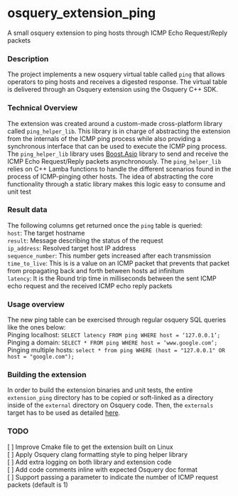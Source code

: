 # osquery_extension_ping
A small osquery extension to ping hosts through ICMP Echo Request/Reply packets

### Description
The project implements a new osquery virtual table called `ping`  that allows operators to ping hosts and receives a digested response.
The virtual table is delivered through an Osquery extension using the Osquery C++ SDK.

### Technical Overview
The extension was created around a custom-made cross-platform library called `ping_helper_lib`. This library is in charge of abstracting the extension from the internals of the ICMP ping process while also providing a synchronous interface that can be used to execute the ICMP ping process.
The `ping_helper_lib` library uses [Boost.Asio](https://www.boost.org/doc/libs/1_78_0/doc/html/boost_asio.html)  library to send and receive the ICMP Echo Request/Reply packets asynchronously. The `ping_helper_lib` relies on C++ Lamba functions to handle the different scenarios found in the process of ICMP-pinging other hosts. The idea of abstracting the core functionality through a static library makes this logic easy to consume and unit test

### Result data
The following columns get returned once the `ping` table is queried:\
`host`: The target hostname\
`result`: Message describing the status of the request\
`ip_address`: Resolved target host IP address\
`sequence_number`: This number gets increased after each transmission\
`time_to_live`: This is is a value on an ICMP packet that prevents that packet from propagating back and forth between hosts ad infinitum\
`latency`: It is the Round trip time in milliseconds between the sent ICMP echo request and the received ICMP echo reply packets

### Usage overview
The new ping table can be exercised through regular osquery SQL queries like the ones below: \
Pinging localhost: `SELECT latency FROM ping WHERE host = ‘127.0.0.1’;`\
Pinging a domain: `SELECT * FROM ping WHERE host = ‘www.google.com’;` \
Pinging multiple hosts: `select * from ping WHERE (host = "127.0.0.1" OR host = "google.com");` 

### Building the extension
In order to build the extension binaries and unit tests, the entire `extension_ping` directory has to be copied or soft-linked as a directory inside of the `external` directory on Osquery code.  Then, the `externals` target has to be used as detailed [here](https://osquery.readthedocs.io/en/stable/development/osquery-sdk/#building-external-extensions).

### TODO
[ ] Improve Cmake file to get the extension built on Linux\
[ ] Apply Osquery clang formatting style to ping helper library\
[ ] Add extra logging on both library and extension code\
[ ] Add code comments inline with expected Osquery doc format\
[ ] Support passing a parameter to indicate the number of ICMP request packets (default is 1)
